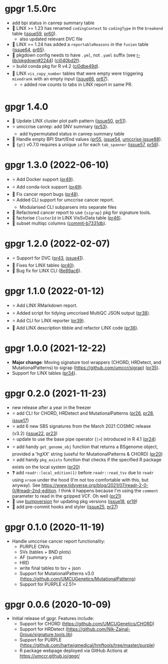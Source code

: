 # gpgr 1.5.0rc

- add bpi status in canrep summary table
- :bug: LINX >= 1.23 has renamed `codingContext` to `codingType` in the `breakend` table
  ([issue59](https://github.com/umccr/gpgr/issues/59), [pr60](https://github.com/umccr/gpgr/pull/60)).
  - also updated relevant DVC file
- :bug: LINX >= 1.24 has added a `reportableReasons` in the `fusion` table
  ([issue64](https://github.com/umccr/gpgr/issues/64), [pr65](https://github.com/umccr/gpgr/pull/65)).
- :bug: pkgdown config needs to have `.yml`, not `.yaml` suffix (see [r-lib/pkgdown#2244](https://github.com/r-lib/pkgdown/issues/2244)) ([ci040bd2f](https://github.com/umccr/gpgr/commit/040bd2f)).
- :star: build conda pkg for R v4.2 ([ci0dbe49d](https://github.com/umccr/gpgr/commit/0dbe49d)).
- :bug: LINX `vis_copy_number` tables that were empty were triggering `mixedrank` with an empty input ([issue66](https://github.com/umccr/gpgr/issues/64), [pr67](https://github.com/umccr/gpgr/pull/67)).
  - :star: added row counts to tabs in LINX report in same PR.

# gpgr 1.4.0

- :bug: Update LINX cluster plot path pattern ([issue50](https://github.com/umccr/gpgr/issues/50),
  [pr51](https://github.com/umccr/gpgr/pull/51)).
- :star: umccrise canrep: add SNV summary ([pr53](https://github.com/umccr/gpgr/pull/53)).
  - add hypermutated status in canrep summary table
- :bug: Handle empty BPI Start/End values ([pr55](https://github.com/umccr/gpgr/pull/55),
  [issue54](https://github.com/umccr/gpgr/issues/54), [umccrise issue88](https://github.com/umccr/umccrise/issues/88)).
- :bug: `{gt}` v0.7.0 requires a unique `id` for each `tab_spanner` ([issue57](https://github.com/umccr/gpgr/issues/57),
  [pr58](https://github.com/umccr/gpgr/pull/58)).

# gpgr 1.3.0 (2022-06-10)

- :star: Add Docker support ([pr49](https://github.com/umccr/gpgr/pull/49)).
- :star: Add conda-lock support ([pr49](https://github.com/umccr/gpgr/pull/49)).
- :bug: Fix cancer report bugs ([pr48](https://github.com/umccr/gpgr/pull/48)).
- :star: Added CLI support for umccrise cancer report.
  - Modularised CLI subparsers into separate files
- :wrench: Refactored cancer report to use `{sigrap}` pkg for signature tools.
- :wrench: factorise `ClusterId` in LINX VisSvData table ([pr46](https://github.com/umccr/gpgr/pull/46)).
- :wrench: subset multiqc columns ([commit-b7331db](https://github.com/umccr/gpgr/commit/b7331db86151bcbd82268dad264acf823df7471d)).

# gpgr 1.2.0 (2022-02-07)

- :star: Support for DVC ([pr43](https://github.com/umccr/gpgr/pull/43), [issue41](https://github.com/umccr/gpgr/issues/41)).
- :wrench: Fixes for LINX tables ([pr40](https://github.com/umccr/gpgr/pull/40)).
- :wrench: Bug fix for LINX CLI ([8e89ac6](https://github.com/umccr/gpgr/commit/8e89ac67ba45d64e814772b1c12d6fc3b8e7a45d)).

# gpgr 1.1.0 (2022-01-12)

- :star: Add LINX RMarkdown report.
- :star: Added script for tidying umccrised MultiQC JSON output ([pr38](https://github.com/umccr/gpgr/pull/38)).
- :star: Add CLI for LINX reporter ([pr39](https://github.com/umccr/gpgr/pull/39)).
- :wrench: Add LINX description tibble and refactor LINX code ([pr36](https://github.com/umccr/gpgr/pull/36)).

# gpgr 1.0.0 (2021-12-22)

- **Major change**: Moving signature tool wrappers (CHORD, HRDetect, and
  MutationalPatterns) to sigrap (https://github.com/umccr/sigrap)
  ([pr35](https://github.com/umccr/gpgr/pull/35)).
- Support for LINX tables ([pr34](https://github.com/umccr/gpgr/pull/34)).

# gpgr 0.2.0 (2021-11-23)

- new release after a year in the freezer
- :star: add CLI for CHORD, HRDetect and MutationalPatterns
  ([pr26](https://github.com/umccr/gpgr/pull/26),
  [pr28](https://github.com/umccr/gpgr/pull/28),
  [issue17](https://github.com/umccr/gpgr/issues/17))
- :star: add 6 new SBS signatures from the March 2021 COSMIC release (v3.2)
  ([issue22](https://github.com/umccr/gpgr/issues/22),
  [pr23](https://github.com/umccr/gpgr/pull/23))
- :star: update to use the base pipe operator (`|>`) introduced in R 4.1
  ([pr24](https://github.com/umccr/gpgr/pull/24))
- :star: add handy `get_genome_obj` function that returns a BSgenome object, provided
  a 'hgXX' string (useful for MutationalPatterns & CHORD)
  ([pr20](https://github.com/umccr/gpgr/pull/20))
- :star: add handy `pkg_exists` function that checks if the specified R package
  exists on the local system ([pr20](https://github.com/umccr/gpgr/pull/20))
- :question: add `readr::local_edition(1)` before `readr::read_tsv` due to
  `readr` using `vroom` under the hood (I'm not too comfortable with this,
  but anyway). See <https://www.tidyverse.org/blog/2021/07/readr-2-0-0/#readr-2nd-edition>.
  I think it happens because I'm using the `comment` parameter to read in the
  gzipped VCF. Oh well ([pr21](https://github.com/umccr/gpgr/pull/21))
- :wrench: use [bumpversion](https://github.com/c4urself/bump2version) for
  updating pkg versions
  ([issue18](https://github.com/umccr/gpgr/issues/18),
  [pr19](https://github.com/umccr/gpgr/pull/19))
- :wrench: add pre-commit hooks and styler
  ([issue25](https://github.com/umccr/gpgr/issues/25),
  [pr27](https://github.com/umccr/gpgr/pull/27))

# gpgr 0.1.0 (2020-11-19)

- Handle umccrise cancer report functionality:
  - PURPLE CNVs
  - SVs (tables + BND plots)
  - AF (summary + plot)
  - HRD
  - write final tables to tsv + json
  - Support for MutationalPatterns v3.0 (https://github.com/UMCUGenetics/MutationalPatterns)
  - Support for PURPLE v2.51+

# gpgr 0.0.6 (2020-10-09)

- Initial release of gpgr. Features include:
  - Support for CHORD (https://github.com/UMCUGenetics/CHORD)
  - Support for HRDetect (https://github.com/Nik-Zainal-Group/signature.tools.lib)
  - Support for PURPLE (https://github.com/hartwigmedical/hmftools/tree/master/purple)
  - R package webpage deployed via GitHub Actions at https://umccr.github.io/gpgr/
